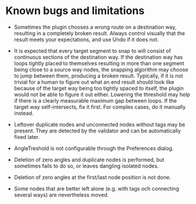 Known bugs and limitations
==========================

* Sometimes the plugin chooses a wrong route on a destination way, resulting in a
  completely broken result. Always control visually that the result meets your
  expectations, and use Undo if it does not.

* It is expected that every target segment to snap to will consist of continuous
  sections of the destination way. If the destination way has loops tightly placed
  to themselves resulting in more than one segment being close to a source way
  nodes, the snapping algorithm may choose to jump between them, producing 
  a broken result. Typically, if it is not trivial for a human to figure out
  what an end result should look like because of the target way being
  too tightly spaced to itself, the plugin would not be able to figure it out
  either. Lowering the threshold may help if there is a clearly measurable maximum
  gap between loops. If the target way self-intersects, fix it first. For complex
  cases, do it manually instead.

* Leftover duplicate nodes and unconnected nodes without tags may be present.
  They are detected by the validator and can be automatically fixed later.

* AngleTreshold is not configurable through the Preferences dialog.

* Deletion of zero angles and duplicate nodes is performed, but sometimes
  fails to do so, or leaves dangling isolated nodes.

* Deletion of zero angles at the first/last node position is not done.

* Some nodes that are better left alone (e.g. with tags och connecting several
  ways) are nevertheless moved.



